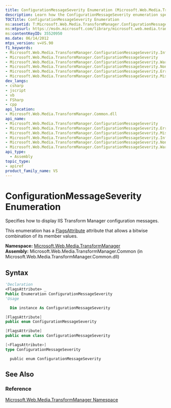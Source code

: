 ```yaml
---
title: ConfigurationMessageSeverity Enumeration (Microsoft.Web.Media.TransformManager)
description: Learn how the ConfigurationMessageSeverity enumeration specifies how to display IIS Transform Manager configuration messages.
TOCTitle: ConfigurationMessageSeverity Enumeration
ms:assetid: T:Microsoft.Web.Media.TransformManager.ConfigurationMessageSeverity
ms:mtpsurl: https://msdn.microsoft.com/library/microsoft.web.media.transformmanager.configurationmessageseverity(v=VS.90)
ms:contentKeyID: 35520950
ms.date: 06/14/2012
mtps_version: v=VS.90
f1_keywords:
- Microsoft.Web.Media.TransformManager.ConfigurationMessageSeverity.Information
- Microsoft.Web.Media.TransformManager.ConfigurationMessageSeverity
- Microsoft.Web.Media.TransformManager.ConfigurationMessageSeverity.Warning
- Microsoft.Web.Media.TransformManager.ConfigurationMessageSeverity.None
- Microsoft.Web.Media.TransformManager.ConfigurationMessageSeverity.Error
- Microsoft.Web.Media.TransformManager.ConfigurationMessageSeverity.MissingRequiredProperty
dev_langs:
- csharp
- jscript
- vb
- FSharp
- cpp
api_location:
- Microsoft.Web.Media.TransformManager.Common.dll
api_name:
- Microsoft.Web.Media.TransformManager.ConfigurationMessageSeverity
- Microsoft.Web.Media.TransformManager.ConfigurationMessageSeverity.Error
- Microsoft.Web.Media.TransformManager.ConfigurationMessageSeverity.MissingRequiredProperty
- Microsoft.Web.Media.TransformManager.ConfigurationMessageSeverity.Information
- Microsoft.Web.Media.TransformManager.ConfigurationMessageSeverity.None
- Microsoft.Web.Media.TransformManager.ConfigurationMessageSeverity.Warning
api_type:
  - Assembly
topic_type:
- apiref
product_family_name: VS
---
```


# ConfigurationMessageSeverity Enumeration

Specifies how to display IIS Transform Manager configuration messages.

This enumeration has a [FlagsAttribute](https://msdn.microsoft.com/library/dk06fkbc) attribute that allows a bitwise combination of its member values.

**Namespace:**  [Microsoft.Web.Media.TransformManager](microsoft-web-media-transformmanager-namespace.md)  
**Assembly:**  Microsoft.Web.Media.TransformManager.Common (in Microsoft.Web.Media.TransformManager.Common.dll)

## Syntax

```vb
'Declaration
<FlagsAttribute> _
Public Enumeration ConfigurationMessageSeverity
'Usage

  Dim instance As ConfigurationMessageSeverity
```

```csharp
[FlagsAttribute]
public enum ConfigurationMessageSeverity
```

```cpp
[FlagsAttribute]
public enum class ConfigurationMessageSeverity
```

``` fsharp
[<FlagsAttribute>]
type ConfigurationMessageSeverity
```

```jscript
  public enum ConfigurationMessageSeverity
```

## See Also

### Reference

[Microsoft.Web.Media.TransformManager Namespace](microsoft-web-media-transformmanager-namespace.md)
